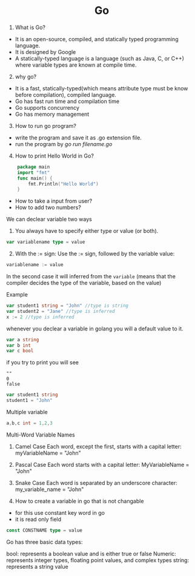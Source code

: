 <h1 align="center">Go</h1>

1. What is Go?
* It is an open-source, compiled, and statically typed programming language.
* It is designed by Google
* A statically-typed language is a language (such as Java, C, or C++) where variable types are known at compile time.

2. why go?
* It is a fast, statically-typed(which means attribute type must be know before compilation), compiled language.
* Go has fast run time and compilation time
* Go supports concurrency
* Go has memory management

3. How to run go program?
* write the program and save it as .go extension file.
* run the program by *go run filename.go* 


4. How to print Hello World in Go?

```go
    package main
    import "fmt"
    func main() {
        fmt.Println("Hello World")
    }
```




* How to take a input from user?
* How to add two numbers?


We can declear variable two ways 


1. You always have to specify either type or value (or both).
```go
var variablename type = value
```


2. With the := sign:
Use the := sign, followed by the variable value:

```go
variablename := value
```
In the second case it will inferred from the `variable` (means that the compiler decides the type of the variable, based on the value)


Example
```go
var student1 string = "John" //type is string
var student2 = "Jane" //type is inferred
x := 2 //type is inferred
```

whenever you declear a variable in golang you will a default value to it.
```go
var a string
var b int
var c bool
```

if you try to print you will see
```
""
0
false
```

```go
var student1 string
student1 = "John"
```


Multiple variable
```go
a,b,c int = 1,2,3
```

Multi-Word Variable Names

1. Camel Case
Each word, except the first, starts with a capital letter:
myVariableName = "John"

2. Pascal Case
Each word starts with a capital letter:
MyVariableName = "John"

3. Snake Case
Each word is separated by an underscore character:
my_variable_name = "John"

4. How to create a variable in go that is not changable

* for this use constant key word in go
* it is read only field
```go
const CONSTNAME type = value
```

Go has three basic data types:

bool: represents a boolean value and is either true or false
Numeric: represents integer types, floating point values, and complex types
string: represents a string value